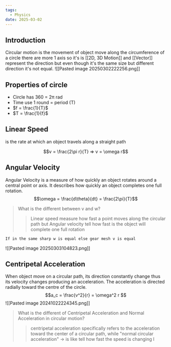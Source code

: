 ```yaml
---
tags:
  - Physics
date: 2025-03-02
---
```

## Introduction 
Circular motion is the movement of object move along the circumference of a circle there are more 1 axis so it's is [[2D, 3D Motion]] and [[Vector]] represent the direction but even though it's the same size but different direction it's not equal.
![[Pasted image 20250302222256.png]]
## Properties of circle
- Circle has 360 = 2π rad
- Time use 1 round = period (T)
- $f = \frac{1}{T}$
- $T = \frac{1}{f}$
## Linear Speed 
is the rate at which an object travels along a straight path

$$v = \frac{2\pi r}{T} => v = \omega r$$
## Angular Velocity
Angular Velocity is a measure of how quickly an object rotates around a central point or axis. It describes how quickly an object completes one full rotation.
$$\omega = \frac{d\theta}{dt} = \frac{2\pi}{T}$$
> What is the different between v and w?
>> Linear speed measure how fast a point moves along the circular path but Angular velocity tell how fast is the object will complete one full rotation

```
If in the same sharp w is equal else gear mesh v is equal
```
![[Pasted image 20250303104823.png]]

## Centripetal Acceleration
When object move on a circular path, its direction constantly change thus its velocity changes producing an acceleration. The acceleration is directed radially toward the centre of the circle.
$$a_c = \frac{v^2}{r} = \omega^2 r $$
![[Pasted image 20241022224345.png]]
> What is the different of Centripetal Acceleration and Normal Acceleration in circular motion?
>> centripetal acceleration specifically refers to the acceleration toward the center of a circular path, while "normal circular acceleration" -> is like tell how fast the speed is changing l

